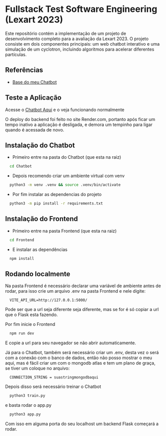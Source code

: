 
# Fullstack Test Software Engineering (Lexart 2023)

Este repositório contém a implementação de um projeto de desenvolvimento completo para a avaliação da Lexart 2023. O projeto consiste em dois componentes principais: um web chatbot interativo e uma simulação de um cyclotron, incluindo algoritmos para acelerar diferentes partículas.
## Referências

 - [Base do meu Chatbot](https://youtu.be/a37BL0stIuM?si=6JeirlLovFqDU4dT)


## Teste a Aplicação

Acesse o [Chatbot Aqui](https://lexart-fullstack-test-software-engineering-frontend-mendri.vercel.app/) e o veja funcionando normalmente

O deploy do backend foi feito no site Render.com, portanto após ficar um tempo inativo a aplicação é desligada, e demora um tempinho para ligar quando é acessada de novo.
## Instalação do Chatbot

- Primeiro entre na pasta do Chatbot (que esta na raiz)

```bash
  cd Chatbot
```

- Depois recomendo criar um ambiente virtual com venv

```bash
  python3 -m venv .venv && source .venv/bin/activate
```

- Por fim instalar as dependencias do projeto

```bash
  python3 -m pip install -r requirements.txt
```
    

## Instalação do Frontend

- Primeiro entre na pasta Frontend (que esta na raiz)

```bash
  cd Frontend
```

- E instalar as dependências

```bash
  npm install
```
## Rodando localmente

Na pasta Frontend é necessário declarar uma variável de ambiente antes de rodar, para isso crie um arquivo .env na pasta Frontend e nele digite:

```
  VITE_API_URL=http://127.0.0.1:5000/
```

Pode ser que a url seja diferente seja diferente, mas se for é só copiar a url que o Flask esta fazendo.

Por fim inicie o Frontend

```bash
  npm run dev
```

E copie a url para seu navegador se não abrir automaticamente.

Já para o Chatbot, também será necessário criar um .env, desta vez o será com a conexão com o banco de dados, então não posso mostrar o meu aqui, mas é fácil criar um com o mongodb atlas e tem um plano de graça, se tiver um coloque no arquivo:

```
  CONNECTION_STRING = suastringmongodbaqui
```

Depois disso será necessário treinar o Chatbot

```bash
  python3 train.py
```

e basta rodar o app.py

```bash
  python3 app.py
```

Com isso em alguma porta do seu localhost um backend Flask começará a rodar.
